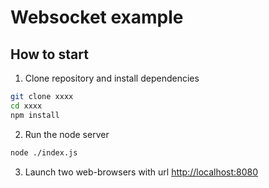 # Websocket example

## How to start

1. Clone repository and install dependencies

```bash
git clone xxxx
cd xxxx
npm install
```

2. Run the node server

```bash
node ./index.js
```

3. Launch two web-browsers with url [http://localhost:8080](http://localhost:8080)